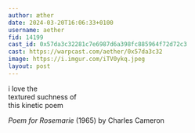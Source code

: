 ```yaml
---
author: æther
date: 2024-03-20T16:06:33+0100
username: aether
fid: 14199
cast_id: 0x57da3c32281c7e6987d6a398fc885964f72d72c3
cast: https://warpcast.com/aether/0x57da3c32
image: https://i.imgur.com/iTV0ykq.jpeg
layout: post
---
```

i love the   
textured suchness of  
this kinetic poem  
  
*Poem for Rosemarie* (1965) by Charles Cameron  

<img src='https://i.imgur.com/iTV0ykq.jpeg' alt='' referrerpolicy='no-referrer'/>
